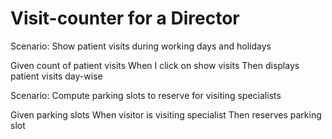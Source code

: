 # Visit-counter for a Director

Scenario: Show patient visits during working days and holidays

  Given count of patient visits
  When I click on show visits
  Then displays patient visits day-wise
  
Scenario: Compute parking slots to reserve for visiting specialists

  Given parking slots
  When visitor is visiting specialist
  Then reserves parking slot
  

